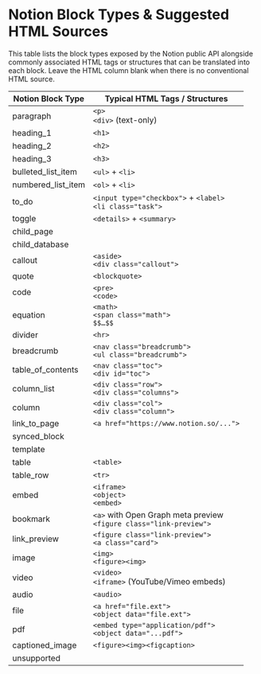 # Notion Block Types & Suggested HTML Sources

This table lists the block types exposed by the Notion public API alongside commonly associated HTML tags or structures that can be translated into each block. Leave the HTML column blank when there is no conventional HTML source.

| Notion Block Type  | Typical HTML Tags / Structures                                        |
| ------------------ | --------------------------------------------------------------------- |
| paragraph          | `<p>`<br>`<div>` (text-only)                                          |
| heading_1          | `<h1>`                                                                |
| heading_2          | `<h2>`                                                                |
| heading_3          | `<h3>`                                                                |
| bulleted_list_item | `<ul>` + `<li>`                                                       |
| numbered_list_item | `<ol>` + `<li>`                                                       |
| to_do              | `<input type="checkbox">` + `<label>`<br>`<li class="task">`          |
| toggle             | `<details>` + `<summary>`                                             |
| child_page         |                                                                       |
| child_database     |                                                                       |
| callout            | `<aside>`<br>`<div class="callout">`                                  |
| quote              | `<blockquote>`                                                        |
| code               | `<pre>`<br>`<code>`                                                   |
| equation           | `<math>`<br>`<span class="math">`<br>`$$…$$`                          |
| divider            | `<hr>`                                                                |
| breadcrumb         | `<nav class="breadcrumb">`<br>`<ul class="breadcrumb">`               |
| table_of_contents  | `<nav class="toc">`<br>`<div id="toc">`                               |
| column_list        | `<div class="row">`<br>`<div class="columns">`                        |
| column             | `<div class="col">`<br>`<div class="column">`                         |
| link_to_page       | `<a href="https://www.notion.so/...">`                                |
| synced_block       |                                                                       |
| template           |                                                                       |
| table              | `<table>`                                                             |
| table_row          | `<tr>`                                                                |
| embed              | `<iframe>`<br>`<object>`<br>`<embed>`                                 |
| bookmark           | `<a>` with Open Graph meta preview<br>`<figure class="link-preview">` |
| link_preview       | `<figure class="link-preview">`<br>`<a class="card">`                 |
| image              | `<img>`<br>`<figure><img>`                                            |
| video              | `<video>`<br>`<iframe>` (YouTube/Vimeo embeds)                        |
| audio              | `<audio>`                                                             |
| file               | `<a href="file.ext">`<br>`<object data="file.ext">`                   |
| pdf                | `<embed type="application/pdf">`<br>`<object data="...pdf">`          |
| captioned_image    | `<figure><img><figcaption>`                                           |
| unsupported        |                                                                       |
